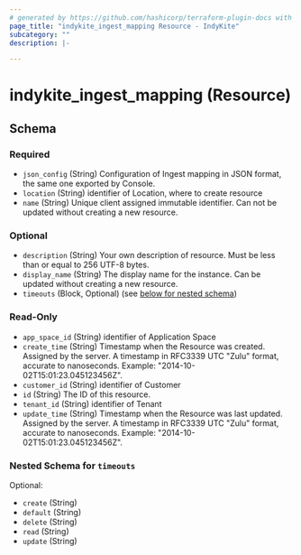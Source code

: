 ```yaml
---
# generated by https://github.com/hashicorp/terraform-plugin-docs with custom templates
page_title: "indykite_ingest_mapping Resource - IndyKite"
subcategory: ""
description: |-

---
```


# indykite_ingest_mapping (Resource)





<!-- schema generated by tfplugindocs -->
## Schema

### Required

- `json_config` (String) Configuration of Ingest mapping in JSON format, the same one exported by Console.
- `location` (String) identifier of Location, where to create resource
- `name` (String) Unique client assigned immutable identifier. Can not be updated without creating a new resource.

### Optional

- `description` (String) Your own description of resource. Must be less than or equal to 256 UTF-8 bytes.
- `display_name` (String) The display name for the instance. Can be updated without creating a new resource.
- `timeouts` (Block, Optional) (see [below for nested schema](#nestedblock--timeouts))

### Read-Only

- `app_space_id` (String) identifier of Application Space
- `create_time` (String) Timestamp when the Resource was created. Assigned by the server. A timestamp in RFC3339 UTC "Zulu" format, accurate to nanoseconds. Example: "2014-10-02T15:01:23.045123456Z".
- `customer_id` (String) identifier of Customer
- `id` (String) The ID of this resource.
- `tenant_id` (String) identifier of Tenant
- `update_time` (String) Timestamp when the Resource was last updated. Assigned by the server. A timestamp in RFC3339 UTC "Zulu" format, accurate to nanoseconds. Example: "2014-10-02T15:01:23.045123456Z".

<a id="nestedblock--timeouts"></a>
### Nested Schema for `timeouts`

Optional:

- `create` (String)
- `default` (String)
- `delete` (String)
- `read` (String)
- `update` (String)

